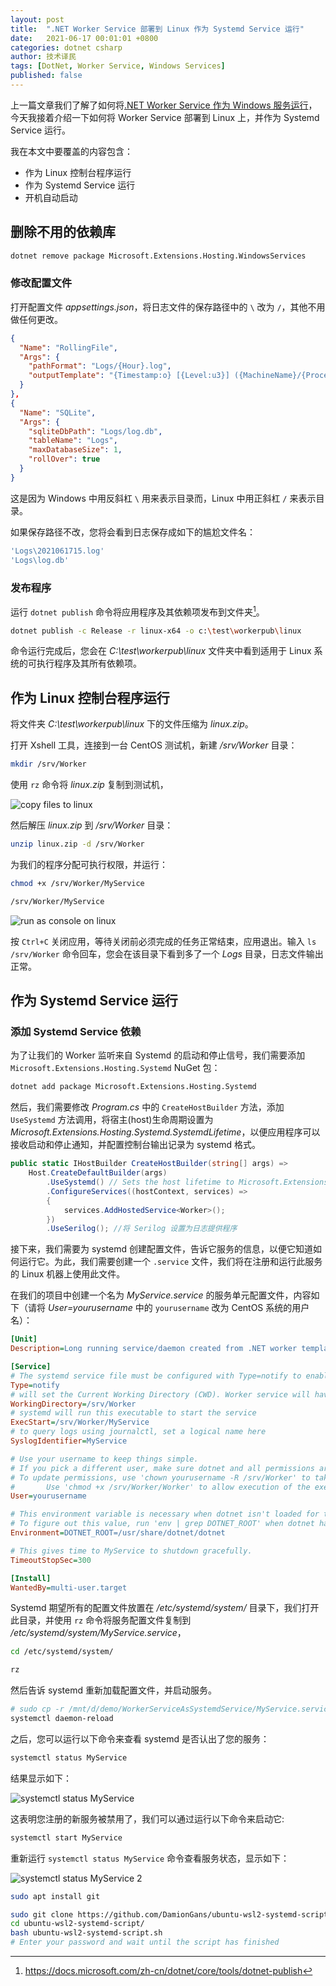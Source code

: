 ```yaml
---
layout: post
title:  ".NET Worker Service 部署到 Linux 作为 Systemd Service 运行"
date:   2021-06-17 00:01:01 +0800
categories: dotnet csharp
author: 技术译民
tags: [DotNet, Worker Service, Windows Services]
published: false
---
```


上一篇文章我们了解了如何将[.NET Worker Service 作为 Windows 服务运行](https://ittranslator.cn/dotnet/csharp/2021/06/17/worker-service-as-windows-services.html)，今天我接着介绍一下如何将 Worker Service 部署到 Linux 上，并作为 Systemd Service 运行。

<!-- 我曾经在[前面一篇文章的总结](https://ittranslator.cn/dotnet/csharp/2021/05/17/worker-service-gracefully-shutdown.html)中提到过*可以使用 **sc.exe** 实用工具将 Worker Service 安装为 Windows 服务运行*，本文中我就来具体阐述一下如何实现它。 -->

我在本文中要覆盖的内容包含：

- 作为 Linux 控制台程序运行
- 作为 Systemd Service 运行
- 开机自动启动

## 删除不用的依赖库

```bash
dotnet remove package Microsoft.Extensions.Hosting.WindowsServices
```

### 修改配置文件

打开配置文件 *appsettings.json*，将日志文件的保存路径中的 `\` 改为 `/`，其他不用做任何更改。

```json
{
  "Name": "RollingFile",
  "Args": {
    "pathFormat": "Logs/{Hour}.log",
    "outputTemplate": "{Timestamp:o} [{Level:u3}] ({MachineName}/{ProcessId}/{ProcessName}/{ThreadId}) {Message}{NewLine}{Exception}"
  }
},
{
  "Name": "SQLite",
  "Args": {
    "sqliteDbPath": "Logs/log.db",
    "tableName": "Logs",
    "maxDatabaseSize": 1,
    "rollOver": true
  }
}
```

这是因为 Windows 中用反斜杠 `\` 用来表示目录而，Linux 中用正斜杠 `/` 来表示目录。

如果保存路径不改，您将会看到日志保存成如下的尴尬文件名：

```bash
'Logs\2021061715.log'
'Logs\log.db'
```

### 发布程序

运行 `dotnet publish` 命令将应用程序及其依赖项发布到文件夹[^publish]。

[^publish]: <https://docs.microsoft.com/zh-cn/dotnet/core/tools/dotnet-publish>

```bash
dotnet publish -c Release -r linux-x64 -o c:\test\workerpub\linux
```

命令运行完成后，您会在 *C:\test\workerpub\linux* 文件夹中看到适用于 Linux 系统的可执行程序及其所有依赖项。

## 作为 Linux 控制台程序运行

<!-- 
- [如何在 Windows 10 上安装 WSL2](https://ittranslator.cn/os/2020/12/14/how-to-install-wsl2-on-windows-10.html)
- [在 WSL Ubuntu 上使用 .NET 进行跨平台开发新手入门](https://ittranslator.cn/os/2020/12/28/creating-cross-platform-applications-with-net-on-ubuntu-on-wsl.html)
- [Windows Terminal 新手入门](https://ittranslator.cn/os/2020/12/31/getting-started-with-windows-terminal.html)

启动 WSL 2 上的 Ubuntu 系统，新建 */srv/Worker* 目录

```bash
mkdir /srv/Worker
``` -->

将文件夹 *C:\test\workerpub\linux* 下的文件压缩为 *linux.zip*。

打开 Xshell 工具，连接到一台 CentOS 测试机，新建 */srv/Worker* 目录：

```bash
mkdir /srv/Worker
```

使用 `rz` 命令将 *linux.zip* 复制到测试机，

![copy files to linux](https://ittranslator.cn/assets/images/202106/xshel-copy-rz.png)

然后解压 *linux.zip* 到 */srv/Worker* 目录：

```bash
unzip linux.zip -d /srv/Worker
```

为我们的程序分配可执行权限，并运行：

```bash
chmod +x /srv/Worker/MyService

/srv/Worker/MyService
```

<!-- 
复制应用程序文件到 Ubuntu 系统：

```bash
cp -r /mnt/c/test/workerpub/linux/. /srv/Worker
```

> 此处的 /mnt/ 为 Ubuntu 系统中看到的 Windows 文件系统的根目录，/mnt/c/ 即为 Windows 系统中的 C 盘。

打开 */srv/Worker* 目录，输入 `./MyService` 回车，运行应用，您会在终端看到控制台输出。

```bash
cd /srv/Worker

./MyService
``` -->

![run as console on linux](https://ittranslator.cn/assets/images/202106/linux-run-as-console.png)

按 `Ctrl+C` 关闭应用，等待关闭前必须完成的任务正常结束，应用退出。输入 `ls /srv/Worker` 命令回车，您会在该目录下看到多了一个 *Logs* 目录，日志文件输出正常。

## 作为 Systemd Service 运行

### 添加 Systemd Service 依赖

<!-- 
provides notification messages for application started and stopping, and configures console logging to the systemd format.
并将控制台日志记录配置为systemd格式。
并将控制台日志配置为 systemd 格式。
https://www.freedesktop.org/software/systemd/man/systemd.service.html
 -->

为了让我们的 Worker 监听来自 Systemd 的启动和停止信号，我们需要添加 `Microsoft.Extensions.Hosting.Systemd` NuGet 包：

```bash
dotnet add package Microsoft.Extensions.Hosting.Systemd
```

然后，我们需要修改 *Program.cs* 中的 `CreateHostBuilder` 方法，添加 `UseSystemd` 方法调用，将宿主(host)生命周期设置为 *Microsoft.Extensions.Hosting.Systemd.SystemdLifetime*，以便应用程序可以接收启动和停止通知，并配置控制台输出记录为 systemd 格式。

```csharp
public static IHostBuilder CreateHostBuilder(string[] args) =>
    Host.CreateDefaultBuilder(args)
        .UseSystemd() // Sets the host lifetime to Microsoft.Extensions.Hosting.Systemd.SystemdLifetime...
        .ConfigureServices((hostContext, services) =>
        {
            services.AddHostedService<Worker>();
        })
        .UseSerilog(); //将 Serilog 设置为日志提供程序
```

接下来，我们需要为 systemd 创建配置文件，告诉它服务的信息，以便它知道如何运行它。为此，我们需要创建一个 `.service` 文件，我们将在注册和运行此服务的 Linux 机器上使用此文件。

在我们的项目中创建一个名为 *MyService.service* 的服务单元配置文件，内容如下（请将 *User=yourusername* 中的 `yourusername` 改为 CentOS 系统的用户名）：

```ini
[Unit]
Description=Long running service/daemon created from .NET worker template

[Service]
# The systemd service file must be configured with Type=notify to enable notifications.
Type=notify
# will set the Current Working Directory (CWD). Worker service will have issues without this setting
WorkingDirectory=/srv/Worker
# systemd will run this executable to start the service
ExecStart=/srv/Worker/MyService
# to query logs using journalctl, set a logical name here  
SyslogIdentifier=MyService

# Use your username to keep things simple.
# If you pick a different user, make sure dotnet and all permissions are set correctly to run the app
# To update permissions, use 'chown yourusername -R /srv/Worker' to take ownership of the folder and files,
#       Use 'chmod +x /srv/Worker/Worker' to allow execution of the executable file
User=yourusername

# This environment variable is necessary when dotnet isn't loaded for the specified user.
# To figure out this value, run 'env | grep DOTNET_ROOT' when dotnet has been loaded into your shell.
Environment=DOTNET_ROOT=/usr/share/dotnet/dotnet

# This gives time to MyService to shutdown gracefully.
TimeoutStopSec=300

[Install]
WantedBy=multi-user.target
```

<!-- 这个文件需要存在于 /etc/systemd/system/ 目录中，在我们的例子中是 /etc/systemd/system/testapp.service。 通过指定 Type=notify，应用程序可以在主机启动/停止时通知 systemd。 一旦文件存在于目录中，请为 systemd 运行以下命令以使用 systemctl 命令加载新的配置文件，这是您与 systemd 交互的方式：

This file needs to exist in the /etc/systemd/system/ directory, /etc/systemd/system/testapp.service in our case. By specifying Type=notify an application can notify systemd when the host has started/is stopping. Once the file exists in the directory run the following for systemd to load the new configuration file using the systemctl command which is how you interact with systemd: -->

Systemd 期望所有的配置文件放置在 */etc/systemd/system/* 目录下，我们打开此目录，并使用 `rz` 命令将服务配置文件复制到 */etc/systemd/system/MyService.service*，

```bash
cd /etc/systemd/system/

rz
```

然后告诉 systemd 重新加载配置文件，并启动服务。
 <!-- all configuration files to be put under '/etc/systemd/system/'. Copy the service configuration file to '/etc/systemd/system/HelloWorld.service'. Then tell systemd to reload the configuration files, and start the service.

Systemd 期望所有配置文件都放在“/etc/systemd/system/”下。 将服务配置文件复制到'/etc/systemd/system/HelloWorld.service'。 然后告诉 systemd 重新加载配置文件，并启动服务。 

sudo cp -r /mnt/d/Git/Github/it/WorkerServiceAsSystemdService/MyService.service /etc/systemd/system/
-->

```bash
# sudo cp -r /mnt/d/demo/WorkerServiceAsSystemdService/MyService.service /etc/systemd/system/
systemctl daemon-reload
```

<!-- > 请将  /mnt/d/demo/WorkerServiceAsSystemdService/MyService.service 替换成您的实际路径 -->

之后，您可以运行以下命令来查看 systemd 是否认出了您的服务：

```bash
systemctl status MyService
```

结果显示如下：

![systemctl status MyService](https://ittranslator.cn/assets/images/202106/systemctl-status-MyService.png)

这表明您注册的新服务被禁用了，我们可以通过运行以下命令来启动它:

```bash
systemctl start MyService
```

重新运行 `systemctl status MyService` 命令查看服务状态，显示如下：

![systemctl status MyService 2](https://ittranslator.cn/assets/images/202106/systemctl-status-MyService-2.png)

<!-- ```bash
$ sudo systemctl daemon-reload

System has not been booted with systemd as init system (PID 1). Can't operate.
Failed to connect to bus: Host is down
```

```bash
$ systemctl

System has not been booted with systemd as init system (PID 1). Can't operate.
Failed to connect to bus: Host is down
``` -->

<!-- 
sudo systemctl daemon-reload

System has not been booted with systemd as init system (PID 1). Can't operate.
Failed to connect to bus: Host is down

https://github.com/DamionGans/ubuntu-wsl2-systemd-script 

https://www.cyberciti.biz/faq/howto-reboot-linux/

https://stackoverflow.com/questions/48407070/wsl-ubuntu-hangs-how-to-restart

https://superuser.com/questions/1126721/rebooting-ubuntu-on-windows-without-rebooting-windows

-->

```bash
sudo apt install git
```

```bash
sudo git clone https://github.com/DamionGans/ubuntu-wsl2-systemd-script.git
cd ubuntu-wsl2-systemd-script/
bash ubuntu-wsl2-systemd-script.sh
# Enter your password and wait until the script has finished
```
